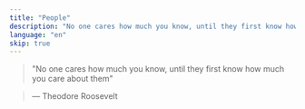 ```yaml
---
title: "People"
description: "No one cares how much you know, until they first know how much you care about them"
language: "en"
skip: true
---
```


> "No one cares how much you know, until they first know how much you care about them"

> ― Theodore Roosevelt